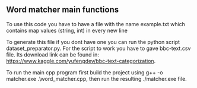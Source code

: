## Word matcher main functions

To use this code you have to have a file with the name example.txt which contains map values (string, int) in every new line

To generate this file if you dont have one you can run the python script dataset_preparator.py. For the script to work you have to gave bbc-text.csv file. Its download link can be found in: https://www.kaggle.com/yufengdev/bbc-text-categorization.

To run the main cpp program first build the project using  g++ -o matcher.exe .\word_matcher.cpp, then run the resulting ./matcher.exe file.